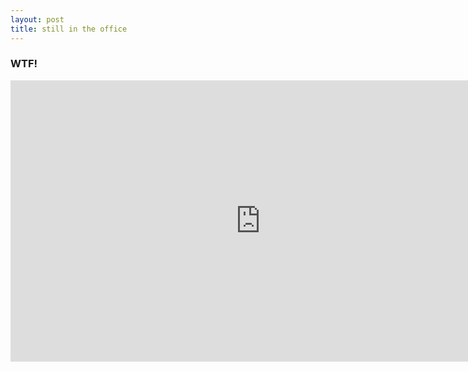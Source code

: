```yaml
---
layout: post
title: still in the office
--- 
```

### WTF! 
<iframe src="https://www.google.com/maps/embed?pb=!1m14!1m12!1m3!1d2246.6121273502135!2d37.629165574908235!3d55.73049258248559!2m3!1f0!2f0!3f0!3m2!1i1024!2i768!4f13.1!5e0!3m2!1sen!2sru!4v1487263369994" width="800" height="450" frameborder="0" style="border:0" allowfullscreen></iframe>
